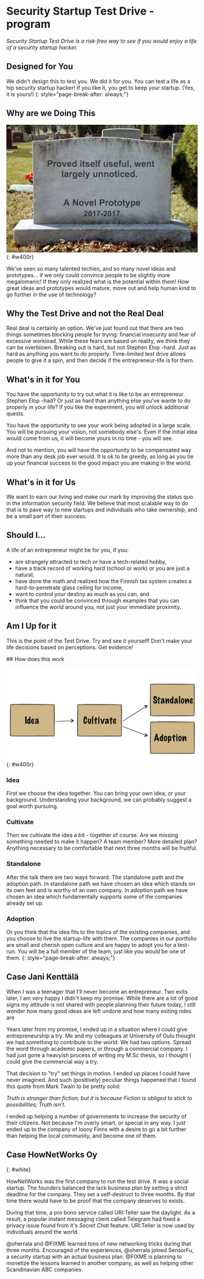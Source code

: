 ---
---
<!-- markdownlint-disable MD041-->
<!-- markdownlint-disable MD033-->
<!-- markdownlint-disable MD026-->

# Security Startup Test Drive -program

*Security Startup Test Drive is a risk-free way to see if you
would enjoy a life of a security startup hacker.*

## Designed for You

We didn't design this to test you. We did it for you. You can test
a life as a hip security startup hacker! If you like it, you get to keep
your startup. (Yes, it is yours!)
{: style="page-break-after: always;"}

## Why are we Doing This

![Prototype](img/prototype.png){: #w400r}

We've seen so many talented techies, and so many novel ideas and
prototypes... if we only could convince people to be slightly more
megalomanic! If they only realized what is the potential within them!
How great ideas and prototypes would mature, move out and help human kind
to go further in the use of technology?

## Why the Test Drive and not the Real Deal

Real deal is certainly an option. We've just found out that there are two
things sometimes blocking people for trying: financial insecurity and fear of
excessive workload. While these fears are based on reality, we think they can
be overblown. Breaking out is hard, but not Stephen Elop -hard. Just as hard
as anything you want to do properly. Time-limited test drive allows people
to give it a spin, and then decide if the entrepreneur-life is for them.

<div markdown="1" class="container bg-dark">

## What's in it for You

You have the opportunity to try out what it is like to be an entrepreneur.
Stephen Elop -had? Or just as hard than anything else you've wante to do
properly in your life? If you like the experiment, you will unlock
additional quests.

You have the opportunity to see your work being adopted in a large scale.
You will be pursuing your vision, not somebody else's. Even if the initial
idea would come from us, it will become yours in no time - you will see.

And not to mention, you will have the opportunity to be compensated way more
than any desk job ever would. It is ok to be greedy, as long as you tie up
your financial success to the good impact you are making in the world.

## What's in it for Us

We want to earn our living and make our mark by improving the status quo in the
information security field. We believe that most scalable way to do that is to
pave way to new startups and individuals who take ownership, and be a small part
of their success.

## Should I...

A life of an entrepreneur might be for you, if you:

* are strangely attracted to tech or have a tech-related hobby,
* have a track record of working hard (school or work) or you are just a natural,
* have done the math and realized how the Finnish tax system creates
  a hard-to-penetrate glass ceiling for income,
* want to control your destiny as much as you can, and
* think that you could be convinced through examples
  that you can influence the world around you, not just
  your immediate proximity.

## Am I Up for it

This is the point of the Test Drive. Try and see it yourself!
Don't make your life decisions based on perceptions. Get evidence!
</div>

<div markdown="1" class="container">
## How does this work

![Flow](img/idea.png){: #w400r}
### Idea

First we choose the idea together. You can bring your own
idea, or your background. Understanding your background, we can probably
suggest a goal worth pursuing.

### Cultivate

Then we  cultivate the idea a bit - together of course.
Are we missing something needed to make it happen?
A team member? More detailed plan? Anything necessary
to be comfortable that next three months will be fruitful.

### Standalone

After the talk there are two ways forward. The standalone path and the
adoption path. In standalone path we have chosen an idea which stands on
its own feet and is worthy of an own company. In adoption path we have
chosen an idea which fundamentally supports some of the companies already
set up.

### Adoption
Or you think that the idea fits to the topics of the existing companies,
and you choose to live the startup-life
with them. The companies in our portfolio are small and cherish open
culture and are happy to adopt you for a test-run. You will be a full
member of the team, just like you would be one of them.
{: style="page-break-after: always;"}
</div>

<div markdown="1" class="container bg-jani">

## Case Jani Kenttälä

When I was a teenager that I'll never become an entrepreneur.
Two exits later, I am very happy I didn't keep my promise.
While there are a lot of good signs my attitude is not shared
with people planning their future today, I still wonder how many
good ideas are left undone and how many exiting rides are

Years later from my promise, I ended up in a situation where I could
give entrepreneurship a try. Me and my colleagues at University of Oulu
thought we had something to contribute to the world. We had
two options. Spread the word through academic papers, or
through a commercial company. I had just gone a heavyish process of writing my
M.Sc thesis, so I thought I could give the commercial way a try.

That decision to "try" set things in motion.
I ended up places I could have never imagined. And such (positively) peculiar
things happened that I found this quote from Mark Twain to be pretty solid:

*Truth is stranger than fiction, but it is because Fiction is obliged to
stick to possibilities; Truth isn't.*

I ended up helping a number of governments to increase the security of
their citizens. Not because I'm overly smart, or special in any way.
I just ended up to the company of loony Finns with a desire to go a bit further
than helping the local community, and become one of them.
</div>

<div markdown="1" class="container bg-hownetworks">

## Case HowNetWorks Oy
{: #white}

HowNetWorks was the first company to run the test drive.
It was a social startup. The founders balanced the lack business plan by
setting a strict deadline for the company. They set a self-destruct to
three months. By that time there would have to be proof that the company
deserves to exists.

During that time, a pro bono service called URI:Teller saw the daylight.
As a result, a popular instant messaging client called Telegram
had fixed a privacy issue found from it's *Secret Chat* feature.
URI:Teller is now used by individuals around the world.

@oherrala and @FIXME learned tons of new networking tricks
during that three months. Encouraged of the experiences, @oherrala joined
SensorFu, a security startup with an actual business plan.
@FIXME is planning to monetize the lessons learned in another company, as well
as helping other Scandinavian ABC companies.
</div>

<!-- markdownlint-enable MD041-->
<!-- markdownlint-enable MD033-->
<!-- markdownlint-enable MD026-->

